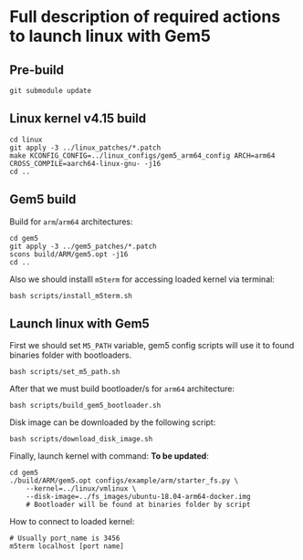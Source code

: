 # Full description of required actions to launch linux with Gem5

## Pre-build

```shell
git submodule update
```

## Linux kernel v4.15 build

```shell
cd linux
git apply -3 ../linux_patches/*.patch
make KCONFIG_CONFIG=../linux_configs/gem5_arm64_config ARCH=arm64 CROSS_COMPILE=aarch64-linux-gnu- -j16
cd ..
```

## Gem5 build

Build for `arm`/`arm64` architectures:

```shell
cd gem5
git apply -3 ../gem5_patches/*.patch
scons build/ARM/gem5.opt -j16
cd ..
```

Also we should installl `m5term` for accessing loaded kernel via terminal:
```shell
bash scripts/install_m5term.sh
```

## Launch linux with Gem5

First we should set `M5_PATH` variable, gem5 config scripts will use it to found
binaries folder with bootloaders.
```shell
bash scripts/set_m5_path.sh
```

After that we must build bootloader/s for `arm64` architecture:
```shell
bash scripts/build_gem5_bootloader.sh
```

Disk image can be downloaded by the following script:
```shell
bash scripts/download_disk_image.sh
```

Finally, launch kernel with command:
**To be updated**:
```shell
cd gem5
./build/ARM/gem5.opt configs/example/arm/starter_fs.py \
    --kernel=../linux/vmlinux \
    --disk-image=../fs_images/ubuntu-18.04-arm64-docker.img
    # Bootloader will be found at binaries folder by script
```

How to connect to loaded kernel:
```shell
# Usually port_name is 3456
m5term localhost [port name]
```
